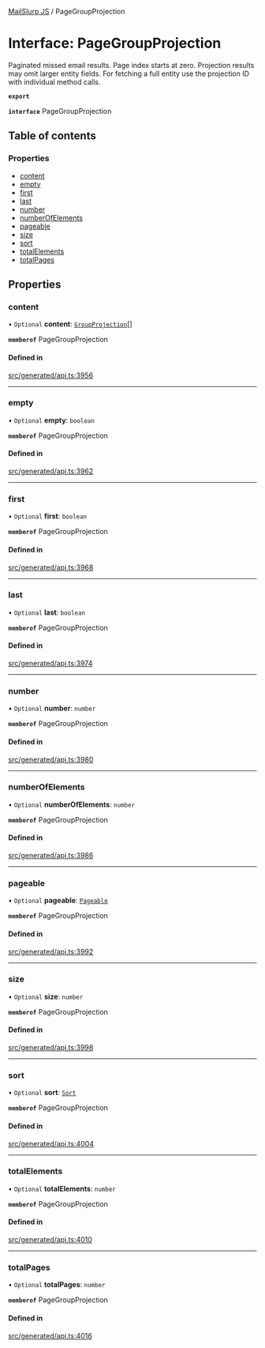[MailSlurp JS](../README.md) / PageGroupProjection

# Interface: PageGroupProjection

Paginated missed email results. Page index starts at zero. Projection results may omit larger entity fields. For fetching a full entity use the projection ID with individual method calls.

**`export`**

**`interface`** PageGroupProjection

## Table of contents

### Properties

- [content](PageGroupProjection.md#content)
- [empty](PageGroupProjection.md#empty)
- [first](PageGroupProjection.md#first)
- [last](PageGroupProjection.md#last)
- [number](PageGroupProjection.md#number)
- [numberOfElements](PageGroupProjection.md#numberofelements)
- [pageable](PageGroupProjection.md#pageable)
- [size](PageGroupProjection.md#size)
- [sort](PageGroupProjection.md#sort)
- [totalElements](PageGroupProjection.md#totalelements)
- [totalPages](PageGroupProjection.md#totalpages)

## Properties

### content

• `Optional` **content**: [`GroupProjection`](GroupProjection.md)[]

**`memberof`** PageGroupProjection

#### Defined in

[src/generated/api.ts:3956](https://github.com/mailslurp/mailslurp-client/blob/1460b4d/src/generated/api.ts#L3956)

___

### empty

• `Optional` **empty**: `boolean`

**`memberof`** PageGroupProjection

#### Defined in

[src/generated/api.ts:3962](https://github.com/mailslurp/mailslurp-client/blob/1460b4d/src/generated/api.ts#L3962)

___

### first

• `Optional` **first**: `boolean`

**`memberof`** PageGroupProjection

#### Defined in

[src/generated/api.ts:3968](https://github.com/mailslurp/mailslurp-client/blob/1460b4d/src/generated/api.ts#L3968)

___

### last

• `Optional` **last**: `boolean`

**`memberof`** PageGroupProjection

#### Defined in

[src/generated/api.ts:3974](https://github.com/mailslurp/mailslurp-client/blob/1460b4d/src/generated/api.ts#L3974)

___

### number

• `Optional` **number**: `number`

**`memberof`** PageGroupProjection

#### Defined in

[src/generated/api.ts:3980](https://github.com/mailslurp/mailslurp-client/blob/1460b4d/src/generated/api.ts#L3980)

___

### numberOfElements

• `Optional` **numberOfElements**: `number`

**`memberof`** PageGroupProjection

#### Defined in

[src/generated/api.ts:3986](https://github.com/mailslurp/mailslurp-client/blob/1460b4d/src/generated/api.ts#L3986)

___

### pageable

• `Optional` **pageable**: [`Pageable`](Pageable.md)

**`memberof`** PageGroupProjection

#### Defined in

[src/generated/api.ts:3992](https://github.com/mailslurp/mailslurp-client/blob/1460b4d/src/generated/api.ts#L3992)

___

### size

• `Optional` **size**: `number`

**`memberof`** PageGroupProjection

#### Defined in

[src/generated/api.ts:3998](https://github.com/mailslurp/mailslurp-client/blob/1460b4d/src/generated/api.ts#L3998)

___

### sort

• `Optional` **sort**: [`Sort`](Sort.md)

**`memberof`** PageGroupProjection

#### Defined in

[src/generated/api.ts:4004](https://github.com/mailslurp/mailslurp-client/blob/1460b4d/src/generated/api.ts#L4004)

___

### totalElements

• `Optional` **totalElements**: `number`

**`memberof`** PageGroupProjection

#### Defined in

[src/generated/api.ts:4010](https://github.com/mailslurp/mailslurp-client/blob/1460b4d/src/generated/api.ts#L4010)

___

### totalPages

• `Optional` **totalPages**: `number`

**`memberof`** PageGroupProjection

#### Defined in

[src/generated/api.ts:4016](https://github.com/mailslurp/mailslurp-client/blob/1460b4d/src/generated/api.ts#L4016)
